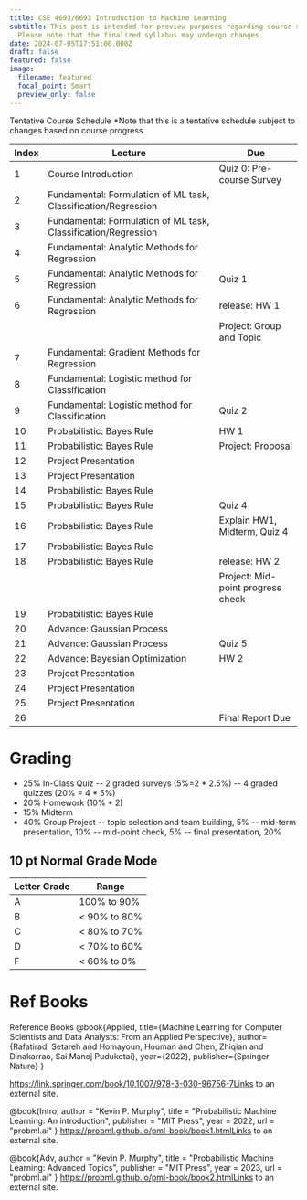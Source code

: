 ```yaml
---
title: CSE 4693/6693 Introduction to Machine Learning
subtitle: This post is intended for preview purposes regarding course selection.
  Please note that the finalized syllabus may undergo changes.
date: 2024-07-05T17:51:00.000Z
draft: false
featured: false
image:
  filename: featured
  focal_point: Smart
  preview_only: false
---
```

Tentative Course Schedule
*Note that this is a tentative schedule subject to changes based on course progress.

| Index | Lecture                                         | Due                        |
|-------|-------------------------------------------------|----------------------------|
| 1     | Course Introduction                             | Quiz 0: Pre-course Survey  |
| 2     | Fundamental: Formulation of ML task, Classification/Regression |                            |
| 3     | Fundamental: Formulation of ML task, Classification/Regression |                            |
| 4     | Fundamental: Analytic Methods for Regression    |                            |
| 5     | Fundamental: Analytic Methods for Regression    | Quiz 1                     |
| 6     | Fundamental: Analytic Methods for Regression    | release: HW 1              |
|       |                                                 | Project: Group and Topic   |
| 7     | Fundamental: Gradient Methods for Regression    |                            |
| 8     | Fundamental: Logistic method for Classification |                            |
| 9     | Fundamental: Logistic method for Classification | Quiz 2                     |
| 10    | Probabilistic: Bayes Rule                       | HW 1                       |
| 11    | Probabilistic: Bayes Rule                       | Project: Proposal          |
| 12    | Project Presentation                            |                   |
| 13    | Project Presentation                            |                      |
| 14    | Probabilistic: Bayes Rule                       |                            |
| 15    | Probabilistic: Bayes Rule                       | Quiz 4                     |
| 16    | Probabilistic: Bayes Rule                       | Explain HW1, Midterm, Quiz 4 |
| 17    | Probabilistic: Bayes Rule                       |                            |
| 18    | Probabilistic: Bayes Rule                       | release: HW 2              |
|       |                                                 | Project: Mid-point progress check |
| 19    | Probabilistic: Bayes Rule                       |  |
| 20    | Advance: Gaussian Process                       |                            |
| 21    | Advance: Gaussian Process                       | Quiz 5                     |
| 22    | Advance: Bayesian Optimization                  | HW 2         |
| 23    | Project Presentation                            |                       |
| 24    | Project Presentation                            |                  |
| 25    | Project Presentation                            |                      |
| 26    |                                                 | Final Report Due           |


# Grading
- 25% In-Class Quiz
-- 2 graded surveys (5%=2 * 2.5%)
-- 4 graded quizzes (20% = 4 * 5%)
- 20% Homework (10% * 2)
- 15% Midterm 
- 40% Group Project
-- topic selection and team building, 5%
-- mid-term presentation, 10%
-- mid-point check, 5%
-- final presentation, 20%

## 10 pt Normal Grade Mode

| Letter Grade | Range         |
|--------------|---------------|
| A            | 100% to 90%   |
| B            | < 90% to 80%  |
| C            | < 80% to 70%  |
| D            | < 70% to 60%  |
| F            | < 60% to 0%   |

# Ref Books
Reference Books
@book{Applied, 
  title={Machine Learning for Computer Scientists and Data Analysts: From an Applied Perspective}, 
  author={Rafatirad, Setareh and Homayoun, Houman and Chen, Zhiqian and Dinakarrao, Sai Manoj Pudukotai}, 
  year={2022},  publisher={Springer Nature} 
}

https://link.springer.com/book/10.1007/978-3-030-96756-7Links to an external site.

 

@book{Intro,
 author = "Kevin P. Murphy",
 title = "Probabilistic Machine Learning: An introduction",
 publisher = "MIT Press",
 year = 2022,
 url = "probml.ai"
}
https://probml.github.io/pml-book/book1.htmlLinks to an external site.  

 

@book{Adv,
 author = "Kevin P. Murphy",
 title = "Probabilistic Machine Learning: Advanced Topics",
 publisher = "MIT Press",
 year = 2023,
 url = "probml.ai"
}
https://probml.github.io/pml-book/book2.htmlLinks to an external site.  

